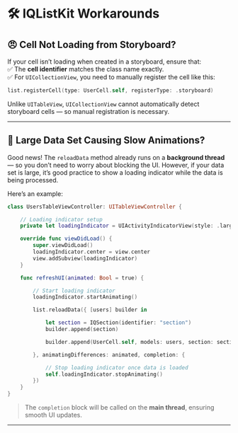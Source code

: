 
# 🛠️ **IQListKit Workarounds**

## 😠 **Cell Not Loading from Storyboard?**  
If your cell isn’t loading when created in a storyboard, ensure that:  
✅ The **cell identifier** matches the class name exactly.  
✅ For `UICollectionView`, you need to manually register the cell like this:  

```swift
list.registerCell(type: UserCell.self, registerType: .storyboard)
```

Unlike `UITableView`, `UICollectionView` cannot automatically detect storyboard cells — so manual registration is necessary.

---

## 🐢 **Large Data Set Causing Slow Animations?**  
Good news! The `reloadData` method already runs on a **background thread** — so you don’t need to worry about blocking the UI. However, if your data set is large, it’s good practice to show a loading indicator while the data is being processed.  

Here’s an example:  

```swift
class UsersTableViewController: UITableViewController {

    // Loading indicator setup
    private let loadingIndicator = UIActivityIndicatorView(style: .large)

    override func viewDidLoad() {
        super.viewDidLoad()
        loadingIndicator.center = view.center
        view.addSubview(loadingIndicator)
    }

    func refreshUI(animated: Bool = true) {

        // Start loading indicator
        loadingIndicator.startAnimating()

        list.reloadData({ [users] builder in

            let section = IQSection(identifier: "section")
            builder.append(section)

            builder.append(UserCell.self, models: users, section: section)

        }, animatingDifferences: animated, completion: {

            // Stop loading indicator once data is loaded
            self.loadingIndicator.stopAnimating()
        })
    }
}
```

> The `completion` block will be called on the **main thread**, ensuring smooth UI updates.  

---

